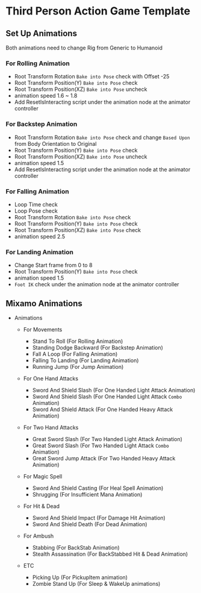 # Third Person Action Game Template

## Set Up Animations
Both animations need to change Rig from Generic to Humanoid

### For Rolling Animation
* Root Transform Rotation `Bake into Pose` check with Offset -25
* Root Transform Position(Y) `Bake into Pose` check
* Root Transform Position(XZ) `Bake into Pose` uncheck
* animation speed 1.6 ~ 1.8
* Add ResetIsInteracting script under the animation node at the animator controller

### For Backstep Animation
* Root Transform Rotation `Bake into Pose` check and change `Based Upon` from Body Orientation to Original
* Root Transform Position(Y) `Bake into Pose` check
* Root Transform Position(XZ) `Bake into Pose` uncheck
* animation speed 1.5
* Add ResetIsInteracting script under the animation node at the animator controller

### For Falling Animation
* Loop Time check
* Loop Pose check
* Root Transform Rotation `Bake into Pose` check
* Root Transform Position(Y) `Bake into Pose` check
* Root Transform Position(XZ) `Bake into Pose` check
* animation speed 2.5

### For Landing Animation
* Change Start frame from 0 to 8
* Root Transform Position(Y) `Bake into Pose` check
* animation speed 1.5
* `Foot IK` check under the animation node at the animator controller

## Mixamo Animations
* Animations
  * For Movements
    * Stand To Roll (For Rolling Animation)
    * Standing Dodge Backward (For Backstep Animation)
    * Fall A Loop (For Falling Animation)
    * Falling To Landing (For Landing Animation)
    * Running Jump (For Jump Animation)

  * For One Hand Attacks
    * Sword And Shield Slash (For One Handed Light Attack Animation)
    * Sword And Shield Slash (For One Handed Light Attack `Combo` Animation)
    * Sword And Shield Attack (For One Handed Heavy Attack Animation)

  * For Two Hand Attacks
    * Great Sword Slash (For Two Handed Light Attack Animation)
    * Great Sword Slash (For Two Handed Light Attack `Combo` Animation)
    * Great Sword Jump Attack (For Two Handed Heavy Attack Animation)
  
  * For Magic Spell
    * Sword And Shield Casting (For Heal Spell Animation)
    * Shrugging (For Insufficient Mana Animation)

  * For Hit & Dead
    * Sword And Shield Impact (For Damage Hit Animation)
    * Sword And Shield Death (For Dead Animation)

  * For Ambush
    * Stabbing (For BackStab Animation)
    * Stealth Assassination (For BackStabbed Hit & Dead Animation)
    
  * ETC
    * Picking Up (For PickupItem animation)
    * Zombie Stand Up (For Sleep & WakeUp animations)